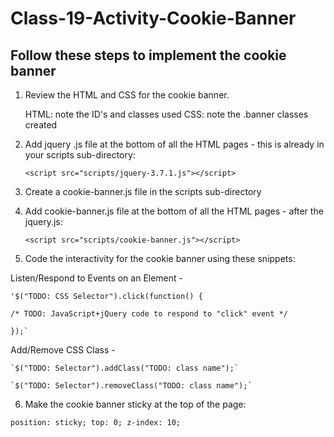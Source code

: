 # Class-19-Activity-Cookie-Banner

## Follow these steps to implement the cookie banner

1. Review the HTML and CSS for the cookie banner.
   
   HTML:  note the ID's and classes used
   CSS:  note the .banner classes created

2.  Add jquery .js file at the bottom of all the HTML pages - this is already in your scripts sub-directory:
   
     `<script src="scripts/jquery-3.7.1.js"></script>`

3.  Create a cookie-banner.js file in the scripts sub-directory

4.  Add cookie-banner.js file at the bottom of all the HTML pages - after the jquery.js:
   
     `<script src="scripts/cookie-banner.js"></script>`

5. Code the interactivity for the cookie banner using these snippets:

Listen/Respond to Events on an Element - 

    '$("TODO: CSS Selector").click(function() {
    
    /* TODO: JavaScript+jQuery code to respond to "click" event */
    
    });`

Add/Remove CSS Class - 

    `$("TODO: Selector").addClass("TODO: class name");`

    `$("TODO: Selector").removeClass("TODO: class name");`

6.  Make the cookie banner sticky at the top of the page:

`position: sticky;
top: 0;
z-index: 10;`
